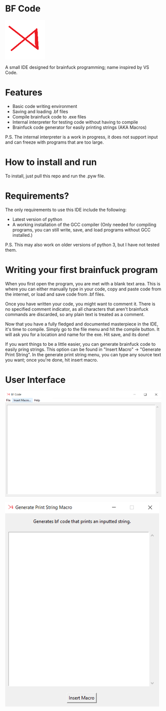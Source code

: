 # BF Code
![BF Code icon](textures/icon.png?raw=true)

A small IDE designed for brainfuck programming; name inspired by VS Code.

# Features
 - Basic code writing environment
 - Saving and loading .bf files
 - Compile brainfuck code to .exe files
 - Internal interpreter for testing code without having to compile
 - Brainfuck code generator for easily printing strings (AKA Macros)

P.S. The internal interpreter is a work in progress, it does not support input and can freeze with programs that are too large.

# How to install and run
To install, just pull this repo and run the .pyw file.

# Requirements?
The only requirements to use this IDE include the following:
 - Latest version of python
 - A working installation of the GCC compiler (Only needed for compiling programs, you can still write, save, and load programs without GCC installed.)

P.S. This may also work on older versions of python 3, but I have not tested them.

# Writing your first brainfuck program
When you first open the program, you are met with a blank text area. This is where you can either manually type in your code, copy and paste code from the internet, or load and save code from .bf files.

Once you have written your code, you might want to comment it. There is no specified comment indicator, as all characters that aren't brainfuck commands are discarded, so any plain text is treated as a comment.

Now that you have a fully fledged and documented masterpiece in the IDE, it's time to compile. Simply go to the file menu and hit the compile button. It will ask you for a location and name for the exe. Hit save, and its done!

If you want things to be a little easier, you can generate brainfuck code to easily pring strings. This option can be found in "Insert Macro" -> "Generate Print String".
In the generate print string menu, you can type any source text you want; once you're done, hit insert macro.

# User Interface
![Main Interface](screenshots/main_interface.png?raw=true)

![Insert Macros](screenshots/insert_macro.png?raw=true)
